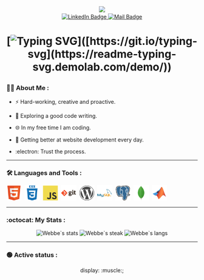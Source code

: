 <div id="header" align="center">
  <img src="https://media.giphy.com/media/SWoSkN6DxTszqIKEqv/giphy.gif" width="400"/>
  <div id="badges">
  <a href="https://www.linkedin.com/in/volodymyr-mykolaichuk-864375251/">
    <img src="https://img.shields.io/badge/LinkedIn-blue?style=for-the-badge&logo=linkedin&logoColor=white" alt="LinkedIn Badge"/>
  </a>
  <a href="mailto:m12.vovk@gmail.com">
    <img src="https://img.shields.io/badge/Mail-red?style=for-the-badge&logo=gmail&logoColor=white" alt="Mail Badge"/>
  </a>
</div>
<h1>
  
[![Typing SVG](https://readme-typing-svg.herokuapp.com?font=Secular+One&size=35&pause=100000&color=EEEEEE&center=true&vCenter=true&width=1000&lines=Hi+there+%2C+I'm+Webbb3+!)]([https://git.io/typing-svg](https://readme-typing-svg.demolab.com/demo/))
  
</h1>
</div>

### :man_technologist: About Me :

- :zap: Hard-working, creative and proactive.

- :brain:	Exploring a good code writing.

- :globe_with_meridians: In my free time I am coding.

- :date: Getting better at website development every day.

- :electron: Trust the process.

---
    
### :hammer_and_wrench: Languages and Tools :

<div>
  <img src="https://github.com/devicons/devicon/blob/master/icons/html5/html5-original.svg" title="HTML5" alt="HTML" width="40" height="40"/>&nbsp;
  <img src="https://github.com/devicons/devicon/blob/master/icons/css3/css3-plain-wordmark.svg"  title="CSS3" alt="CSS" width="40" height="40"/>&nbsp;
  <img src="https://github.com/devicons/devicon/blob/master/icons/javascript/javascript-original.svg" title="JavaScript" alt="JavaScript" width="40" height="40"/>&nbsp;
  <img src="https://github.com/devicons/devicon/blob/master/icons/git/git-original-wordmark.svg" title="Git" alt="Git" width="40" height="40"/>&nbsp;
  <img src="https://github.com/devicons/devicon/blob/master/icons/wordpress/wordpress-plain.svg" title="WordPress" alt="WordPress" width="40" height="40"/>&nbsp;
  <img src="https://github.com/devicons/devicon/blob/master/icons/mysql/mysql-original-wordmark.svg" title="MySQL"  alt="MySQL" width="40" height="40"/>&nbsp;
  <img src="https://github.com/devicons/devicon/blob/master/icons/postgresql/postgresql-original.svg" title="PostgreSQL"  alt="PostgreSQL" width="40" height="40"/>&nbsp;
  <img src="https://github.com/devicons/devicon/blob/master/icons/mongodb/mongodb-original.svg" title="MongoDB"  alt="MongoDB" width="40" height="40"/>&nbsp;
  <img src="https://github.com/devicons/devicon/blob/master/icons/matlab/matlab-original.svg" title="MatLab"  alt="MatLab" width="40" height="40"/>&nbsp;
</div>

---

### :octocat: My Stats :

<div align="center">  
  <img width="90%" height="170px" src="https://github-readme-stats.vercel.app/api?username=Webbb3&hide=issues,contribs&show_icons=true&theme=vision-friendly-dark&border_radius=8" 
       alt="Webbe`s stats" /> 
  <img width="90%" height="195px" src="http://github-readme-streak-stats.herokuapp.com?user=Webbb3&theme=highcontrast&border_radius=8&date_format=j%20M%5B%20Y%5D"          alt="Webbe`s steak" /> 
  <img width="90%" height="170px" src="https://github-readme-stats.vercel.app/api/top-langs/?username=Webbb3&layout=compact&theme=vision-friendly-dark&border_radius=8"
       alt="Webbe`s langs"/>
</div>

---

### :green_circle: Active status :

<div id="status" align="center">
  <p>display: :muscle:;<p>
</div>

